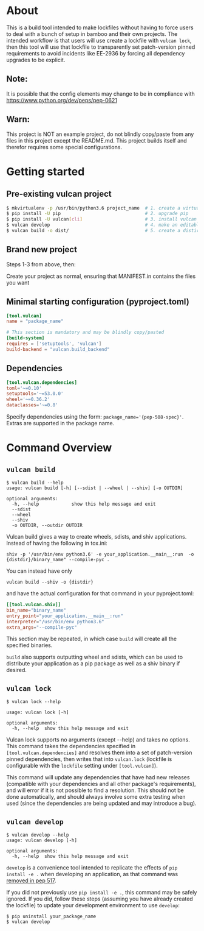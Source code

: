 # About

This is a build tool intended to make lockfiles without having to force users to deal with a bunch of setup 
in bamboo and their own projects. The intended workflow is that users will use create a lockfile with 
`vulcan lock`, then this tool will use that lockfile to transparently set patch-version pinned requirements 
to avoid incidents like EE-2936 by forcing all dependency upgrades to be explicit.

## Note:
It is possible that the config elements may change to be in compliance with
https://www.python.org/dev/peps/pep-0621

## Warn:

This project is NOT an example project, do not blindly copy/paste from any files in this project except the
README.md. This project builds itself and therefor requires some special configurations.

# Getting started

## Pre-existing vulcan project

```bash
$ mkvirtualenv -p /usr/bin/python3.6 project_name  # 1. create a virtualenv
$ pip install -U pip                               # 2. upgrade pip
$ pip install -U vulcan[cli]                       # 3. install vulcan with cli extra
$ vulcan develop                                   # 4. make an editable installation of your project
$ vulcan build -o dist/                            # 5. create a distirbution
```

## Brand new project

Steps 1-3 from above, then:

Create your project as normal, ensuring that MANIFEST.in contains the files you want


## Minimal starting configuration (pyproject.toml)

```toml
[tool.vulcan]
name = "package_name"

# This section is mandatory and may be blindly copy/pasted
[build-system]
requires = ['setuptools', 'vulcan']
build-backend = "vulcan.build_backend"
```

## Dependencies 

```toml
[tool.vulcan.dependencies]
toml='~=0.10'
setuptools='~=53.0.0'
wheel='~=0.36.2'
dataclasses='~=0.8'
```

Specify dependencies using the form: `package_name='{pep-508-spec}'`. Extras are supported in the package name.

# Command Overview

## `vulcan build`

```
$ vulcan build --help
usage: vulcan build [-h] [--sdist | --wheel | --shiv] [-o OUTDIR]

optional arguments:
  -h, --help            show this help message and exit
  --sdist
  --wheel
  --shiv
  -o OUTDIR, --outdir OUTDIR
```

Vulcan build gives a way to create wheels, sdists, and shiv applications. Instead of having the following in
tox.ini:
```
shiv -p '/usr/bin/env python3.6' -e your_application.__main__:run  -o {distdir}/binary_name" --compile-pyc .
```

You can instead have only 
```
vulcan build --shiv -o {distdir}
```
and have the actual  configuration for that command in your pyproject.toml:

```toml
[[tool.vulcan.shiv]]
bin_name="binary_name"
entry_point="your_application.__main__:run"
interpreter="/usr/bin/env python3.6"
extra_args="--compile-pyc"
```

This section may be repeated, in which case `build` will create all the specified binaries.

`build` also supports outputting wheel and sdists, which can be used to distribute your application as a pip
package as well as a shiv binary if desired.

## `vulcan lock`

```
$ vulcan lock --help

usage: vulcan lock [-h]

optional arguments:
  -h, --help  show this help message and exit
```

Vulcan lock supports no arguments (except --help) and takes no options. This command takes the dependencies
specified in `[tool.vulcan.dependencies]` and resolves them into a set of patch-version pinned dependencies,
then writes that into `vulcan.lock` (lockfile is configurable with the `lockfile` setting under `[tool.vulcan]`).

This command will update any dependencies that have had new releases (compatible with your dependencies and
all other package's requirements), and will error if it is not possible to find a resolution. This should not
be done automatically, and should always involve some extra testing when used (since the dependencies are
being updated and may introduce a bug).

## `vulcan develop`

```
$ vulcan develop --help
usage: vulcan develop [-h]

optional arguments:
  -h, --help  show this help message and exit
```

`develop` is a convenience tool intended to replicate the effects of `pip install -e .` when developing an
application, as that command was [removed in pep 517](https://www.python.org/dev/peps/pep-0517/#get-requires-for-build-sdist).

If you did not previously use `pip install -e .`, this command may be safely ignored. If you did, follow these
steps (assuming you have already created the lockfile) to update your development environment to use `develop`:

```
$ pip uninstall your_package_name
$ vulcan develop
```
